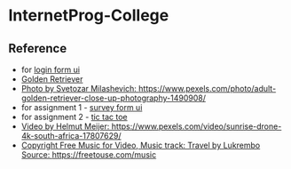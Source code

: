# InternetProg-College

## Reference
* for <a href="https://www.w3schools.com/howto/howto_css_login_form.asp">login form ui</a>
* <a href="https://www.cleanpng.com/png-the-golden-retriever-labrador-retriever-puppy-boxe-1935247/">Golden Retriever</a>
* <a href="https://www.pexels.com/photo/adult-golden-retriever-close-up-photography-1490908/">Photo by Svetozar Milashevich: https://www.pexels.com/photo/adult-golden-retriever-close-up-photography-1490908/</a>
* for assignment 1 - <a href="https://www.geeksforgeeks.org/build-a-survey-form-using-html-and-css/">survey form ui</a>
* for assignment 2 - <a href="https://www.geeksforgeeks.org/simple-tic-tac-toe-game-using-javascript/">tic tac toe</a>
* <a href="https://www.pexels.com/video/sunrise-drone-4k-south-africa-17807629/">Video by Helmut Meijer: https://www.pexels.com/video/sunrise-drone-4k-south-africa-17807629/</a>
* <a href="https://freetouse.com/music/lukrembo/travel">Copyright Free Music for Video, Music track: Travel by Lukrembo Source: https://freetouse.com/music</a>